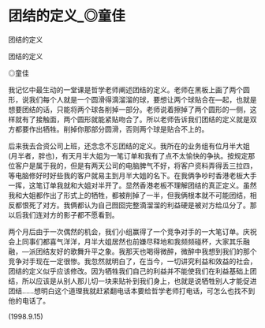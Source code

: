 # 团结的定义_◎童佳

团结的定义

团结的定义

◎童佳

我记忆中最生动的一堂课是哲学老师阐述团结的定义。老师在黑板上画了两个圆形，说我们每个人就是一个圆滑得滴溜溜的球，要想让两个球贴合在—起，也就是想要团结的话，只能将两个球各削掉一部分。老师说着擦掉了两个圆形的一侧，这样就有了接触面，两个圆形就能紧贴吻合了。所以老师告诉我们团结的定义就是双方都要作出牺牲。削掉你那部分圆滑，否则两个球是贴合不上的。

后来我去合资公司上班，还念念不忘团结的定义。我所在的业务组有位月半大姐(月半者，胖也)，有天月半大姐为一笔订单和我有了点不太愉快的争执。按规定那位客户是属于我的，但是有两天公司的电脑脾气不好，将客户资料弄得丢三拉四，等电脑修好时好些我的客户就易主到月半大姐的名下。在我俩争吵时香港老板大手一挥，这笔订单我就和大姐对半开了。显然香港老板不理解团结的真正定义。虽然我和大姐都作出了形式上的牺牲，都被削掉了一半，但我俩根本就不可能团结，相反都恨死了对方。我俩都认为自己囫囵完整滴溜溜的利益硬是被对方给瓜分了。那以后我们连对方的影子都不愿看到。

两个月后由于一次偶然的机会，我们小组赢得了一个竞争对手的一大笔订单。庆祝会上同事们都喜气洋洋，月半大姐居然也前嫌尽释地和我频频碰杯，大家其乐融融，—派团结友好的歌舞升平之象。我那天也喝得微醉，微醉中我想到我们的那个竞争对手现在一定很惨。我忽然就明白了，在当今，一切讲究利益和效益的社会，团结的定义似乎应该修改。因为牺牲我们自己的利益并不能使我们在利益基础上团结，所以应该是从别人那儿切一块来贴补到我们身上，也就是说牺牲别人才能促进团结……想明白这个道理我就赶紧翻电话本要给哲学老师打电话，可怎么也找不到他的电话了。

(1998.9.15)